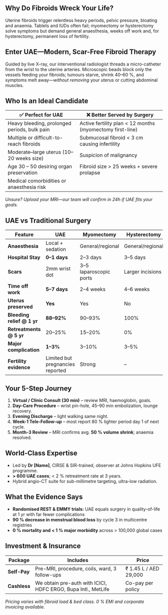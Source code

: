 <!-- FEATURED_DOCTORS_SECTION -->

## **Why Do Fibroids Wreck Your Life?**
Uterine fibroids trigger relentless heavy periods, pelvic pressure, bloating and anaemia. Tablets and IUDs often fail; myomectomy or hysterectomy solve symptoms but demand general anaesthesia, weeks off work and, for hysterectomy, permanent loss of fertility.

## **Enter UAE—Modern, Scar-Free Fibroid Therapy**
Guided by live X-ray, our interventional radiologist threads a micro-catheter from the wrist to the uterine arteries. Microscopic beads block only the vessels feeding your fibroids; tumours starve, shrink 40–60 %, and symptoms melt away—*without removing* your uterus or cutting abdominal muscles.

## **Who Is an Ideal Candidate**

| ✅ Perfect for UAE | ❌ Better Served by Surgery |
|--------------------|---------------------------|
| Heavy bleeding, prolonged periods, bulk pain | Active fertility plan < 12 months (myomectomy first-line) |
| Multiple or difficult-to-reach fibroids | Submucosal fibroid < 3 cm causing infertility |
| Moderate–large uterus (10–20 weeks size) | Suspicion of malignancy |
| Age 30 – 50 desiring organ preservation | Fibroid size > 25 weeks + severe prolapse |
| Medical comorbidities or anaesthesia risk | |

*Unsure? Upload your MRI—our team will confirm in 24h if UAE fits your goals.*

## **UAE vs Traditional Surgery**

| Feature | UAE | Myomectomy | Hysterectomy |
|---------|-----|-----------|-------------|
| **Anaesthesia** | Local + sedation | General/regional | General/regional |
| **Hospital Stay** | **0–1 days** | 2–3 days | 3–5 days |
| **Scars** | 2mm wrist dot | 3–5 laparoscopic ports | Larger incisions |
| **Time off work** | **5–7 days** | 2–4 weeks | 4–6 weeks |
| **Uterus preserved** | **Yes** | Yes | No |
| **Bleeding relief @ 1 yr** | **88–92%** | 90–93% | 100% |
| **Retreatments @ 5 yr** | 20–25% | 15–20% | 0% |
| **Major complication** | **1–3%** | 3–10% | 3–5% |
| **Fertility evidence** | Limited but pregnancies reported | Strong | – |

## **Your 5-Step Journey**
1. **Virtual / Clinic Consult (30 min)** – review MRI, haemoglobin, goals.
2. **Day-Care Procedure** – wrist pin-hole, 45–90 min embolization, lounge recovery.
3. **Evening Discharge** – light walking same night.
4. **Week-1 Tele-Follow-up** – most report 80 % lighter period day 1 of next cycle.
5. **Month-3 Review** – MRI confirms avg. **50 % volume shrink**; anaemia resolved.

## **World-Class Expertise**
* Led by **Dr \[Name]**, CIRSE & SIR-trained, observer at Johns Hopkins UFE programme.
* **> 600 UAE cases**; < 2 % retreatment rate at 3 years.
* Hybrid angio-CT suite for sub-millimetre targeting, ultra-low radiation.

## **What the Evidence Says**
* **Randomised REST & EMMY trials:** UAE equals surgery in quality-of-life at 1 yr with far fewer complications
* **90 % decrease in menstrual blood loss** by cycle 3 in multicentre registries
* **0 % mortality and < 1 % major morbidity** across > 100,000 global cases

## **Investment & Insurance**
| Package | Includes | Price |
|---------|----------|-------|
| **Self-Pay** | Pre-MRI, procedure, coils, ward, 3 follow-ups | ₹ 1.45 L / AED 29,000 |
| **Cashless** | We obtain pre-auth with ICICI, HDFC ERGO, Bupa Intl., MetLife | Co-pay per policy |

*Pricing varies with fibroid load & bed class. 0 % EMI and corporate invoicing available.*
